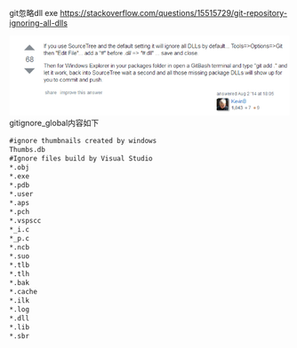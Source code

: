 git忽略dll exe
https://stackoverflow.com/questions/15515729/git-repository-ignoring-all-dlls

![](/assets/TIM截图20170830182734.png)
gitignore_global内容如下
```
#ignore thumbnails created by windows
Thumbs.db
#Ignore files build by Visual Studio
*.obj
*.exe
*.pdb
*.user
*.aps
*.pch
*.vspscc
*_i.c
*_p.c
*.ncb
*.suo
*.tlb
*.tlh
*.bak
*.cache
*.ilk
*.log
*.dll
*.lib
*.sbr

```